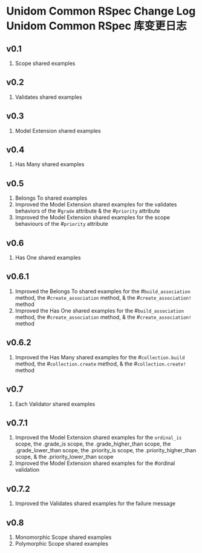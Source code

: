 # Unidom Common RSpec Change Log Unidom Common RSpec 库变更日志

## v0.1
1. Scope shared examples

## v0.2
1. Validates shared examples

## v0.3
1. Model Extension shared examples

## v0.4
1. Has Many shared examples

## v0.5
1. Belongs To shared examples
2. Improved the Model Extension shared examples for the validates behaviors of the #``grade`` attribute & the #``priority`` attribute
3. Improved the Model Extension shared examples for the scope behaviours of the #``priority`` attribute

## v0.6
1. Has One shared examples

## v0.6.1
1. Improved the Belongs To shared examples for the #``build_association`` method, the #``create_association`` method, & the #``create_association!`` method
2. Improved the Has One shared examples for the #``build_association`` method, the #``create_association`` method, & the #``create_association!`` method

## v0.6.2
1. Improved the Has Many shared examples for the #``collection.build`` method, the #``collection.create`` method, & the #``collection.create!`` method

## v0.7
1. Each Validator shared examples

## v0.7.1
1. Improved the Model Extension shared examples for the ``ordinal_is`` scope, the .grade_is scope, the .grade_higher_than scope, the .grade_lower_than scope, the .priority_is scope, the .priority_higher_than scope, & the .priority_lower_than scope
2. Improved the Model Extension shared examples for the #ordinal validation

## v0.7.2
1. Improved the Validates shared examples for the failure message

## v0.8
1. Monomorphic Scope shared examples
2. Polymorphic Scope shared examples
